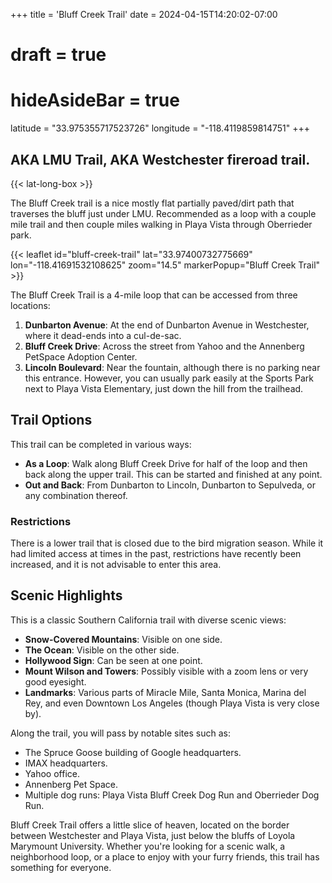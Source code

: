 +++
title = 'Bluff Creek Trail'
date = 2024-04-15T14:20:02-07:00
# draft = true
# hideAsideBar = true

latitude = "33.975355717523726"
longitude = "-118.4119859814751"
+++

## AKA LMU Trail, AKA Westchester fireroad trail.

{{< lat-long-box >}}

The Bluff Creek trail is a nice mostly flat partially paved/dirt path that traverses the bluff just under LMU. Recommended as a loop with a couple mile trail and then couple miles walking in Playa Vista through Oberrieder park.

{{< leaflet id="bluff-creek-trail" lat="33.97400732775669" lon="-118.41691532108625" zoom="14.5"  markerPopup="Bluff Creek Trail" >}}

<!--more-->

The Bluff Creek Trail is a 4-mile loop that can be accessed from three locations:

1. **Dunbarton Avenue**: At the end of Dunbarton Avenue in Westchester, where it dead-ends into a cul-de-sac.
2. **Bluff Creek Drive**: Across the street from Yahoo and the Annenberg PetSpace Adoption Center.
3. **Lincoln Boulevard**: Near the fountain, although there is no parking near this entrance. However, you can usually park easily at the Sports Park next to Playa Vista Elementary, just down the hill from the trailhead.

## Trail Options

This trail can be completed in various ways:
- **As a Loop**: Walk along Bluff Creek Drive for half of the loop and then back along the upper trail. This can be started and finished at any point.
- **Out and Back**: From Dunbarton to Lincoln, Dunbarton to Sepulveda, or any combination thereof.

### Restrictions

There is a lower trail that is closed due to the bird migration season. While it had limited access at times in the past, restrictions have recently been increased, and it is not advisable to enter this area.

## Scenic Highlights

This is a classic Southern California trail with diverse scenic views:
- **Snow-Covered Mountains**: Visible on one side.
- **The Ocean**: Visible on the other side.
- **Hollywood Sign**: Can be seen at one point.
- **Mount Wilson and Towers**: Possibly visible with a zoom lens or very good eyesight.
- **Landmarks**: Various parts of Miracle Mile, Santa Monica, Marina del Rey, and even Downtown Los Angeles (though Playa Vista is very close by).

Along the trail, you will pass by notable sites such as:
- The Spruce Goose building of Google headquarters.
- IMAX headquarters.
- Yahoo office.
- Annenberg Pet Space.
- Multiple dog runs: Playa Vista Bluff Creek Dog Run and Oberrieder Dog Run.

Bluff Creek Trail offers a little slice of heaven, located on the border between Westchester and Playa Vista, just below the bluffs of Loyola Marymount University. Whether you're looking for a scenic walk, a neighborhood loop, or a place to enjoy with your furry friends, this trail has something for everyone.
